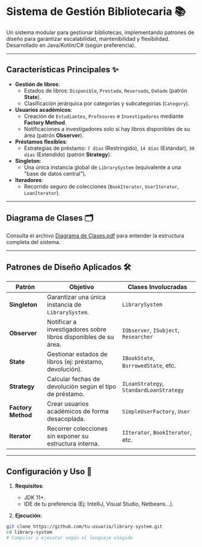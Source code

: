 # Sistema de Gestión Bibliotecaria 📚

Un sistema modular para gestionar bibliotecas, implementando patrones de diseño para garantizar escalabilidad, mantenibilidad y flexibilidad. Desarrollado en Java/Kotlin/C# (según preferencia).

---

## Características Principales ✨
- **Gestión de libros**:  
  - Estados de libros: `Disponible`, `Prestado`, `Reservado`, `Dañado` (patrón **State**).  
  - Clasificación jerárquica por categorías y subcategorías (`Category`).  
- **Usuarios académicos**:  
  - Creación de `Estudiantes`, `Profesores` e `Investigadores` mediante **Factory Method**.  
  - Notificaciones a investigadores solo si hay libros disponibles de su área (patrón **Observer**).  
- **Préstamos flexibles**:  
  - Estrategias de préstamo: `7 días` (Restringido), `14 días` (Estándar), `30 días` (Extendido) (patrón **Strategy**).  
- **Singleton**:  
  - Una única instancia global de `LibrarySystem` (equivalente a una "base de datos central").  
- **Iteradores**:  
  - Recorrido seguro de colecciones (`BookIterator`, `UserIterator`, `LoanIterator`).  

---

## Diagrama de Clases 🗂️  
Consulta el archivo [Diagrama de Clases.pdf](Diagrama%20de%20Clases.pdf) para entender la estructura completa del sistema.

---

## Patrones de Diseño Aplicados 🛠️  
| Patrón           | Objetivo                                                                 | Clases Involucradas                  |  
|-------------------|-------------------------------------------------------------------------|--------------------------------------|  
| **Singleton**     | Garantizar una única instancia de `LibrarySystem`.                     | `LibrarySystem`                      |  
| **Observer**      | Notificar a investigadores sobre libros disponibles de su área.        | `IObserver`, `ISubject`, `Researcher`|  
| **State**         | Gestionar estados de libros (ej: préstamo, devolución).                | `IBookState`, `BorrowedState`, etc.  |  
| **Strategy**      | Calcular fechas de devolución según el tipo de préstamo.               | `ILoanStrategy`, `StandardLoanStrategy` |  
| **Factory Method**| Crear usuarios académicos de forma desacoplada.                        | `SimpleUserFactory`, `User`          |  
| **Iterator**      | Recorrer colecciones sin exponer su estructura interna.                | `IIterator`, `BookIterator`, etc.    |  

---

## Configuración y Uso 🚀  
1. **Requisitos**:  
   - JDK 11+.  
   - IDE de tu preferencia (Ej: IntelliJ, Visual Studio, Netbeans...).  

2. **Ejecución**:  
```bash
git clone https://github.com/tu-usuario/library-system.git
cd library-system
# Compilar y ejecutar según el lenguaje elegido
